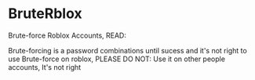 # BruteRblox
Brute-force Roblox Accounts, READ:

Brute-forcing is a password combinations until sucess and it's not right to use Brute-force on roblox,
PLEASE DO NOT:
Use it on other people accounts, It's not right
